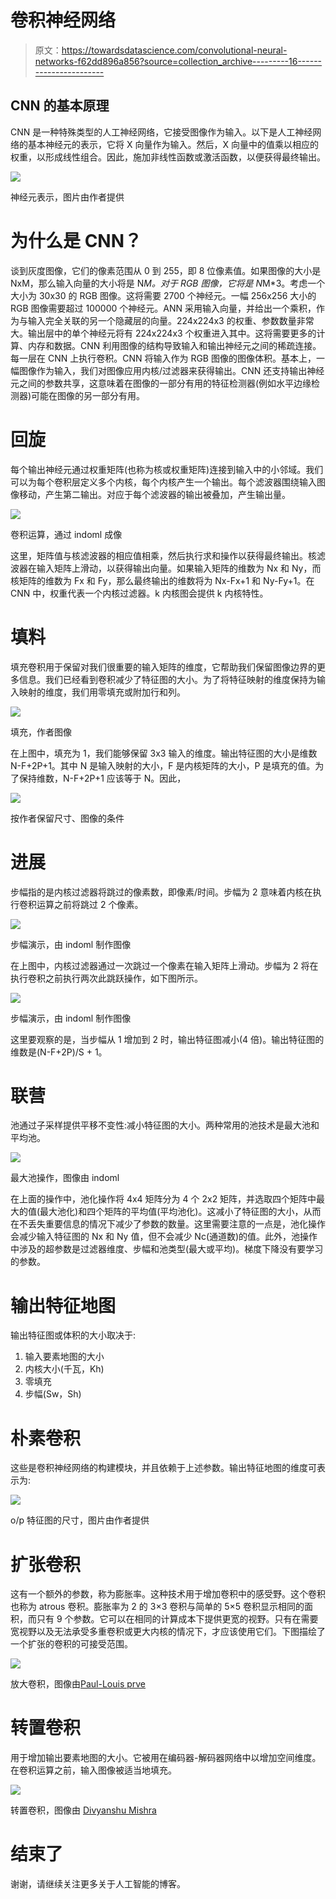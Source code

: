 # 卷积神经网络

> 原文：<https://towardsdatascience.com/convolutional-neural-networks-f62dd896a856?source=collection_archive---------16----------------------->

## CNN 的基本原理

CNN 是一种特殊类型的人工神经网络，它接受图像作为输入。以下是人工神经网络的基本神经元的表示，它将 X 向量作为输入。然后，X 向量中的值乘以相应的权重，以形成线性组合。因此，施加非线性函数或激活函数，以便获得最终输出。

![](img/d6aeb1c8aabd60993d9fd1e6ca7aa646.png)

神经元表示，图片由作者提供

# 为什么是 CNN？

谈到灰度图像，它们的像素范围从 0 到 255，即 8 位像素值。如果图像的大小是 NxM，那么输入向量的大小将是 N*M。对于 RGB 图像，它将是 N*M*3。考虑一个大小为 30x30 的 RGB 图像。这将需要 2700 个神经元。一幅 256x256 大小的 RGB 图像需要超过 100000 个神经元。ANN 采用输入向量，并给出一个乘积，作为与输入完全关联的另一个隐藏层的向量。224x224x3 的权重、参数数量非常大。输出层中的单个神经元将有 224x224x3 个权重进入其中。这将需要更多的计算、内存和数据。CNN 利用图像的结构导致输入和输出神经元之间的稀疏连接。每一层在 CNN 上执行卷积。CNN 将输入作为 RGB 图像的图像体积。基本上，一幅图像作为输入，我们对图像应用内核/过滤器来获得输出。CNN 还支持输出神经元之间的参数共享，这意味着在图像的一部分有用的特征检测器(例如水平边缘检测器)可能在图像的另一部分有用。

# 回旋

每个输出神经元通过权重矩阵(也称为核或权重矩阵)连接到输入中的小邻域。我们可以为每个卷积层定义多个内核，每个内核产生一个输出。每个滤波器围绕输入图像移动，产生第二输出。对应于每个滤波器的输出被叠加，产生输出量。

![](img/4806227eaa96faaae5de8104ce52d890.png)

卷积运算，通过 indoml 成像

这里，矩阵值与核滤波器的相应值相乘，然后执行求和操作以获得最终输出。核滤波器在输入矩阵上滑动，以获得输出向量。如果输入矩阵的维数为 Nx 和 Ny，而核矩阵的维数为 Fx 和 Fy，那么最终输出的维数将为 Nx-Fx+1 和 Ny-Fy+1。在 CNN 中，权重代表一个内核过滤器。k 内核图会提供 k 内核特性。

# 填料

填充卷积用于保留对我们很重要的输入矩阵的维度，它帮助我们保留图像边界的更多信息。我们已经看到卷积减少了特征图的大小。为了将特征映射的维度保持为输入映射的维度，我们用零填充或附加行和列。

![](img/06619b7a5620354ad03e232372976979.png)

填充，作者图像

在上图中，填充为 1，我们能够保留 3x3 输入的维度。输出特征图的大小是维数 N-F+2P+1。其中 N 是输入映射的大小，F 是内核矩阵的大小，P 是填充的值。为了保持维数，N-F+2P+1 应该等于 N。因此，

![](img/f1f95b1e5dec62662b0de504983bdd92.png)

按作者保留尺寸、图像的条件

# 进展

步幅指的是内核过滤器将跳过的像素数，即像素/时间。步幅为 2 意味着内核在执行卷积运算之前将跳过 2 个像素。

![](img/a4855eddfa6ca87f1e9965f8697e959c.png)

步幅演示，由 indoml 制作图像

在上图中，内核过滤器通过一次跳过一个像素在输入矩阵上滑动。步幅为 2 将在执行卷积之前执行两次此跳跃操作，如下图所示。

![](img/50b4bbc669c7de37303983869ac51924.png)

步幅演示，由 indoml 制作图像

这里要观察的是，当步幅从 1 增加到 2 时，输出特征图减小(4 倍)。输出特征图的维数是(N-F+2P)/S + 1。

# 联营

池通过子采样提供平移不变性:减小特征图的大小。两种常用的池技术是最大池和平均池。

![](img/ca50b51fc900bacdecf79e0ecc02fdd1.png)

最大池操作，图像由 indoml

在上面的操作中，池化操作将 4x4 矩阵分为 4 个 2x2 矩阵，并选取四个矩阵中最大的值(最大池化)和四个矩阵的平均值(平均池化)。这减小了特征图的大小，从而在不丢失重要信息的情况下减少了参数的数量。这里需要注意的一点是，池化操作会减少输入特征图的 Nx 和 Ny 值，但不会减少 Nc(通道数)的值。此外，池操作中涉及的超参数是过滤器维度、步幅和池类型(最大或平均)。梯度下降没有要学习的参数。

# 输出特征地图

输出特征图或体积的大小取决于:

1.  输入要素地图的大小
2.  内核大小(千瓦，Kh)
3.  零填充
4.  步幅(Sw，Sh)

# 朴素卷积

这些是卷积神经网络的构建模块，并且依赖于上述参数。输出特征地图的维度可表示为:

![](img/43d05416463b49ccff1b63041c2e2501.png)

o/p 特征图的尺寸，图片由作者提供

# 扩张卷积

这有一个额外的参数，称为膨胀率。这种技术用于增加卷积中的感受野。这个卷积也称为 atrous 卷积。膨胀率为 2 的 3×3 卷积与简单的 5×5 卷积显示相同的面积，而只有 9 个参数。它可以在相同的计算成本下提供更宽的视野。只有在需要宽视野以及无法承受多重卷积或更大内核的情况下，才应该使用它们。下图描绘了一个扩张的卷积的可接受范围。

![](img/e878cfb40d4318d4a43f09bbd59c8250.png)

放大卷积，图像由[Paul-Louis prve](https://towardsdatascience.com/@pietz?source=post_page-----717013397f4d----------------------)

# 转置卷积

用于增加输出要素地图的大小。它被用在编码器-解码器网络中以增加空间维度。在卷积运算之前，输入图像被适当地填充。

![](img/5bc5aa514893ec1a814af7bb45728d5e.png)

转置卷积，图像由 [Divyanshu Mishra](https://towardsdatascience.com/@mdivyanshu.ai?source=post_page-----84ca81b4baba----------------------)

# 结束了

谢谢，请继续关注更多关于人工智能的博客。